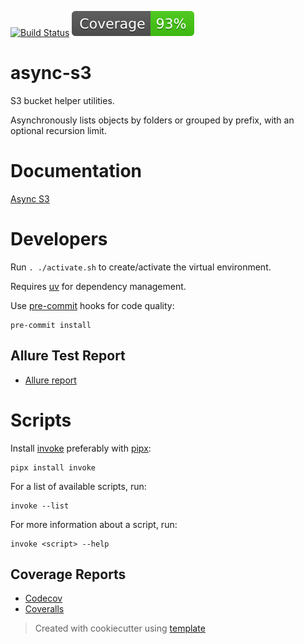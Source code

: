 [![Build Status](https://github.com/andgineer/async-s3/workflows/CI/badge.svg)](https://github.com/andgineer/async-s3/actions)
[![Coverage](https://raw.githubusercontent.com/andgineer/async-s3/python-coverage-comment-action-data/badge.svg)](https://htmlpreview.github.io/?https://github.com/andgineer/async-s3/blob/python-coverage-comment-action-data/htmlcov/index.html)
# async-s3

S3 bucket helper utilities.

Asynchronously lists objects by folders or grouped by prefix, with an optional recursion limit.

# Documentation

[Async S3](https://andgineer.github.io/async-s3/)

# Developers

Run `. ./activate.sh` to create/activate the virtual environment.

Requires [uv](https://github.com/astral-sh/uv) for dependency management.

Use [pre-commit](https://pre-commit.com/#install) hooks for code quality:

    pre-commit install

## Allure Test Report

* [Allure report](https://andgineer.github.io/async-s3/builds/tests/)

# Scripts

Install [invoke](https://docs.pyinvoke.org/en/stable/) preferably with [pipx](https://pypa.github.io/pipx/):

    pipx install invoke

For a list of available scripts, run:

    invoke --list

For more information about a script, run:

    invoke <script> --help


## Coverage Reports
* [Codecov](https://app.codecov.io/gh/andgineer/async-s3/tree/main/src%2Fasync_s3)
* [Coveralls](https://coveralls.io/github/andgineer/async-s3)

> Created with cookiecutter using [template](https://github.com/andgineer/cookiecutter-python-package)

